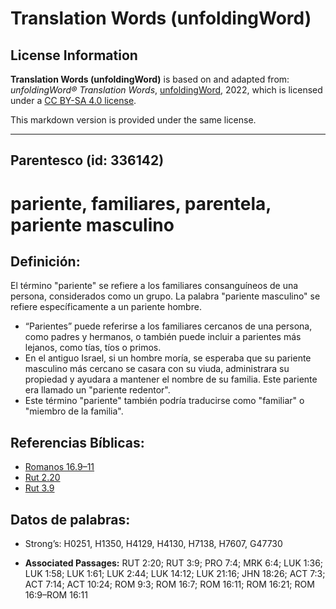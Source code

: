# Translation Words (unfoldingWord)

## License Information

**Translation Words (unfoldingWord)** is based on and adapted from: _unfoldingWord® Translation Words_, [unfoldingWord](https://unfoldingword.org/utw), 2022, which is licensed under a [CC BY-SA 4.0 license](https://creativecommons.org/licenses/by-sa/4.0/legalcode.en).

This markdown version is provided under the same license.



--------------------------------

## Parentesco (id: 336142)

pariente, familiares, parentela, pariente masculino
===================================================

Definición:
-----------

El término "pariente" se refiere a los familiares consanguíneos de una persona, considerados como un grupo. La palabra "pariente masculino" se refiere específicamente a un pariente hombre.

* “Parientes” puede referirse a los familiares cercanos de una persona, como padres y hermanos, o también puede incluir a parientes más lejanos, como tías, tíos o primos.
* En el antiguo Israel, si un hombre moría, se esperaba que su pariente masculino más cercano se casara con su viuda, administrara su propiedad y ayudara a mantener el nombre de su familia. Este pariente era llamado un "pariente redentor".
* Este término "pariente" también podría traducirse como "familiar" o "miembro de la familia".

Referencias Bíblicas:
---------------------

* [Romanos 16\.9–11](https://ref.ly/Rom16:9-Rom16:11)
* [Rut 2\.20](https://ref.ly/Ruth2:20)
* [Rut 3\.9](https://ref.ly/Ruth3:9)

Datos de palabras:
------------------

* Strong’s: H0251, H1350, H4129, H4130, H7138, H7607, G47730

* **Associated Passages:** RUT 2:20; RUT 3:9; PRO 7:4; MRK 6:4; LUK 1:36; LUK 1:58; LUK 1:61; LUK 2:44; LUK 14:12; LUK 21:16; JHN 18:26; ACT 7:3; ACT 7:14; ACT 10:24; ROM 9:3; ROM 16:7; ROM 16:11; ROM 16:21; ROM 16:9–ROM 16:11

